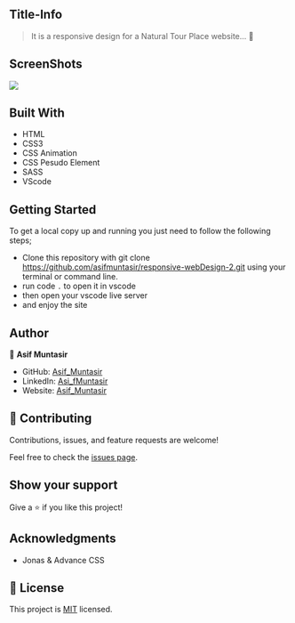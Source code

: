 ## Title-Info
> It is a responsive design for a Natural Tour Place website... 🤔


## ScreenShots
![](Screenshot-7.png)
<!-- ![](Natours.PNG) -->
<!-- {OnGoing} -->


## Built With
- HTML
- CSS3
- CSS Animation
- CSS Pesudo Element
- SASS
- VScode


## Getting Started
To get a local copy up and running you just need to follow the following steps;
- Clone this repository with
git clone https://github.com/asifmuntasir/responsive-webDesign-2.git using your terminal or command line.
- run code `.` to open it in vscode
- then open your vscode live server
- and enjoy the site


## Author

👤 **Asif Muntasir**

- GitHub: [Asif_Muntasir](https://github.com/asifmuntasir)
- LinkedIn: [Asi_fMuntasir](https://www.linkedin.com/in/asif-muntasir-shuaib/)
- Website: [Asif_Muntasir](https://asifmuntasir.github.io/)


## 🤝 Contributing

Contributions, issues, and feature requests are welcome!

Feel free to check the [issues page](../../issues/).

## Show your support

Give a ⭐️ if you like this project!

## Acknowledgments

- Jonas & Advance CSS

## 📝 License

This project is [MIT](./MIT.md) licensed.